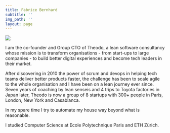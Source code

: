 ```yaml
---
title: Fabrice Bernhard
subtitle: ''
img_path: ''
layout: page
---
```

![](/images/fabriceb03-2.jpg)

I am the co-founder and Group CTO of Theodo, a lean software consultancy whose mission is to transform organisations - from start-ups to large companies - to build better digital experiences and become tech leaders in their market.

After discovering in 2010 the power of scrum and devops in helping tech teams deliver better products faster, the challenge has been to scale agile to the whole organisation and I have been on a lean journey ever since. Seven years of coaching by lean senseis and 4 trips to Toyota factories in Japan later, Theodo is now a group of 8 startups with 300+ people in Paris, London, New York and Casablanca.

In my spare time I try to automate my house way beyond what is reasonable.

I studied Computer Science at Ecole Polytechnique Paris and ETH Zürich.